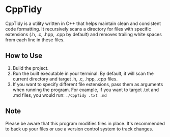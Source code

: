 # CppTidy

CppTidy is a utility written in C++ that helps maintain clean and consistent code formatting. It recursively scans a directory for files with specific extensions (.h, .c, .hpp, .cpp by default) and removes trailing white spaces from each line in these files.

## How to Use

1. Build the project.
2. Run the built executable in your terminal. By default, it will scan the current directory and target .h, .c, .hpp, .cpp files.
3. If you want to specify different file extensions, pass them as arguments when running the program. For example, if you want to target .txt and .md files, you would run: `./CppTidy .txt .md`

## Note

Please be aware that this program modifies files in place. It's recommended to back up your files or use a version control system to track changes.
